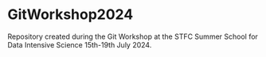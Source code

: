 # GitWorkshop2024
Repository created during the Git Workshop at the STFC Summer School for Data Intensive Science 15th-19th July 2024.
